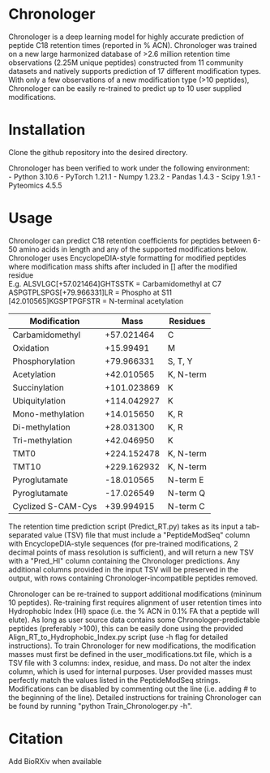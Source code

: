 # Chronologer
Chronologer is a deep learning model for highly accurate prediction of peptide C18 retention times (reported in % ACN). Chronologer was trained on a new large harmonized database of >2.6 million retention time observations (2.25M unique peptides) constructed from 11 community datasets and natively supports prediction of 17 different modification types. With only a few observations of a new modification type (>10 peptides), Chronologer can be easily re-trained to predict up to 10 user supplied modifications. 


# Installation
Clone the github repository into the desired directory. 

Chronologer has been verified to work under the following environment:<br>
    - Python 3.10.6
    - PyTorch 1.21.1
    - Numpy 1.23.2
    - Pandas 1.4.3
    - Scipy 1.9.1
    - Pyteomics 4.5.5

# Usage
Chronologer can predict C18 retention coefficients for peptides between 6-50 amino acids in length and any of the supported modifications below. Chronologer uses EncyclopeDIA-style formatting for modified peptides where modification mass shifts after included in [] after the modified residue<br>
    E.g.    ALSVLGC[+57.021464]GHTSSTK  = Carbamidomethyl at C7
            ASPGTPLSPGS[+79.966331]LR   = Phospho at S11
            [42.010565]KGSPTPGFSTR      = N-terminal acetylation

| Modification | Mass | Residues |
| --- | --- | --- |
| Carbamidomethyl | +57.021464 | C |
| Oxidation | +15.99491 | M |
| Phosphorylation | +79.966331 | S, T, Y |
| Acetylation | +42.010565 | K, N-term |
| Succinylation | +101.023869 | K |
| Ubiquitylation | +114.042927 | K |
| Mono-methylation | +14.015650 | K, R |
| Di-methylation | +28.031300 | K, R |
| Tri-methylation | +42.046950 | K |
| TMT0 | +224.152478 | K, N-term |
| TMT10 | +229.162932 | K, N-term |
| Pyroglutamate | -18.010565 | N-term E |
| Pyroglutamate | -17.026549 | N-term Q |
| Cyclized S-CAM-Cys | +39.994915 | N-term C |

The retention time prediction script (Predict_RT.py) takes as its input a tab-separated value (TSV) file that must include a "PeptideModSeq" column with EncyclopeDIA-style sequences (for pre-trained modifications, 2 decimal points of mass resolution is sufficient), and will return a new TSV with a "Pred_HI" column containing the Chronologer predictions. Any additional columns provided in the input TSV will be preserved in the output, with rows containing Chronologer-incompatible peptides removed.

Chronologer can be re-trained to support additional modifications (mininum 10 peptides). Re-training first requires alignment of user retention times into Hydrophobic Index (HI) space (i.e. the % ACN in 0.1% FA that a peptide will elute). As long as user source data contains some Chronologer-predictable peptides (preferably >100), this can be easily done using the provided Align_RT_to_Hydrophobic_Index.py script (use -h flag for detailed instructions). To train Chronologer for new modifications, the modification masses must first be defined in the user_modifications.txt file, which is a TSV file with 3 columns: index, residue, and mass. Do not alter the index column, which is used for internal purposes. User provided masses must perfectly match the values listed in the PeptideModSeq strings. Modifications can be disabled by commenting out the line (i.e. adding # to the beginning of the line). Detailed instructions for training Chronologer can be found by running "python Train_Chronologer.py -h". 

# Citation
Add BioRXiv when available

